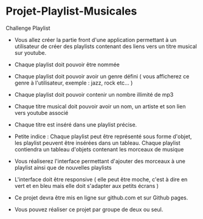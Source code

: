 # Projet-Playlist-Musicales

Challenge Playlist

- Vous allez créer la partie front d'une application permettant à un utilisateur de créer des playlists contenant des liens vers un titre musical sur youtube.
- Chaque playlist doit pouvoir être nommée
- Chaque playlist doit pouvoir avoir un genre défini ( vous afficherez ce genre à l'utilisateur, exemple : jazz, rock etc... ) 
- Chaque playlist doit pouvoir contenir un nombre illimité de mp3
- Chaque titre musical doit pouvoir avoir un nom, un artiste et son lien vers youtube associé
- Chaque titre est inséré dans une playlist précise.

- Petite indice : 
Chaque playlist peut être représenté sous forme d'objet, les playlist peuvent être insérées dans un tableau.
Chaque playlist contiendra un tableau d'objets contenant les morceaux de musique

- Vous réaliserez l'interface permettant d'ajouter des morceaux à une playlist ainsi que de nouvelles playlists
- L'interface doit être responsive ( elle peut être moche, c'est à dire en vert et en bleu mais elle doit s'adapter aux petits écrans )

- Ce projet devra être mis en ligne sur github.com et sur Github pages.

- Vous pouvez réaliser ce projet par groupe de deux ou seul.
